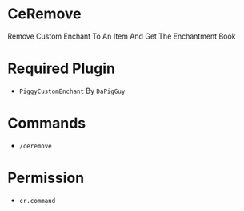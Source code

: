 # CeRemove
Remove Custom Enchant To An Item And Get The Enchantment Book
# Required Plugin
- `PiggyCustomEnchant` By `DaPigGuy`
# Commands
- `/ceremove`
# Permission
- `cr.command`
